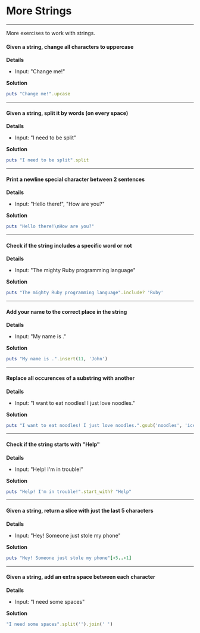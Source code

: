 # More Strings
---

More exercises to work with strings.


#### Given a string, change all characters to uppercase

**Details**
  - Input: "Change me!"

**Solution**
```ruby
puts "Change me!".upcase
```

---

#### Given a string, split it by words (on every space)

**Details**
  - Input: "I need to be split"

**Solution**
```ruby
puts "I need to be split".split
```

---

#### Print a newline special character between 2 sentences

**Details**
  - Input: "Hello there!", "How are you?"

**Solution**
```ruby
puts "Hello there!\nHow are you?"
```

---

#### Check if the string includes a specific word or not

**Details**
  - Input: "The mighty Ruby programming language"

**Solution**
```ruby
puts "The mighty Ruby programming language".include? 'Ruby'
```

---

#### Add your name to the correct place in the string

**Details**
  - Input: "My name is ."

**Solution**
```ruby
puts "My name is .".insert(11, 'John')
```

---

#### Replace all occurences of a substring with another

**Details**
  - Input: "I want to eat noodles! I just love noodles."

**Solution**
```ruby
puts "I want to eat noodles! I just love noodles.".gsub('noodles', 'ice cream')
```

---

#### Check if the string starts with "Help"

**Details**
  - Input: "Help! I'm in trouble!"

**Solution**
```ruby
puts "Help! I'm in trouble!".start_with? "Help"
```

---

#### Given a string, return a slice with just the last 5 characters

**Details**
  - Input: "Hey! Someone just stole my phone"

**Solution**
```ruby
puts "Hey! Someone just stole my phone"[-5..-1]
```

---

#### Given a string, add an extra space between each character

**Details**
  - Input: "I need some spaces"

**Solution**
```ruby
"I need some spaces".split('').join(' ')
```
